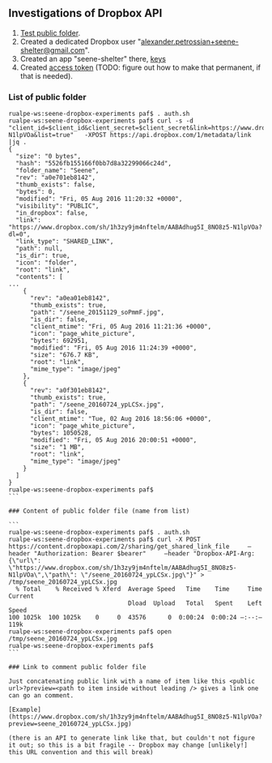 ## Investigations of Dropbox API

1. [Test public folder](https://www.dropbox.com/sh/1h3zy9jm4nftelm/AABAdhug5I_8NO8z5-N1lpVOa).
2. Created a dedicated Dropbox user "alexander.petrossian+seene-shelter@gmail.com".
3. Created an app "seene-shelter" there, [keys](auth.sh)
4. Created [access token](auth.sh) (TODO: figure out how to make that permanent, if that is needed).

### List of public folder
````
rualpe-ws:seene-dropbox-experiments paf$ . auth.sh
rualpe-ws:seene-dropbox-experiments paf$ curl -s -d "client_id=$client_id&client_secret=$client_secret&link=https://www.dropbox.com/sh/1h3zy9jm4nftelm/AABAdhug5I_8NO8z5-N1lpVOa&list=true"   -XPOST https://api.dropbox.com/1/metadata/link |jq .
{
  "size": "0 bytes",
  "hash": "5526fb155166f0bb7d8a32299066c24d",
  "folder_name": "Seene",
  "rev": "a0e701eb8142",
  "thumb_exists": false,
  "bytes": 0,
  "modified": "Fri, 05 Aug 2016 11:20:32 +0000",
  "visibility": "PUBLIC",
  "in_dropbox": false,
  "link": "https://www.dropbox.com/sh/1h3zy9jm4nftelm/AABAdhug5I_8NO8z5-N1lpVOa?dl=0",
  "link_type": "SHARED_LINK",
  "path": null,
  "is_dir": true,
  "icon": "folder",
  "root": "link",
  "contents": [
...
    {
      "rev": "a0ea01eb8142",
      "thumb_exists": true,
      "path": "/seene_20151129_soPmmF.jpg",
      "is_dir": false,
      "client_mtime": "Fri, 05 Aug 2016 11:21:36 +0000",
      "icon": "page_white_picture",
      "bytes": 692951,
      "modified": "Fri, 05 Aug 2016 11:24:39 +0000",
      "size": "676.7 KB",
      "root": "link",
      "mime_type": "image/jpeg"
    },
    {
      "rev": "a0f301eb8142",
      "thumb_exists": true,
      "path": "/seene_20160724_ypLCSx.jpg",
      "is_dir": false,
      "client_mtime": "Tue, 02 Aug 2016 18:56:06 +0000",
      "icon": "page_white_picture",
      "bytes": 1050528,
      "modified": "Fri, 05 Aug 2016 20:00:51 +0000",
      "size": "1 MB",
      "root": "link",
      "mime_type": "image/jpeg"
    }
  ]
}
rualpe-ws:seene-dropbox-experiments paf$
```

### Content of public folder file (name from list)

```
rualpe-ws:seene-dropbox-experiments paf$ . auth.sh
rualpe-ws:seene-dropbox-experiments paf$ curl -X POST https://content.dropboxapi.com/2/sharing/get_shared_link_file     —header "Authorization: Bearer $bearer"     —header "Dropbox-API-Arg: {\"url\": \"https://www.dropbox.com/sh/1h3zy9jm4nftelm/AABAdhug5I_8NO8z5-N1lpVOa\",\"path\": \"/seene_20160724_ypLCSx.jpg\"}" > /tmp/seene_20160724_ypLCSx.jpg
  % Total    % Received % Xferd  Average Speed   Time    Time     Time  Current
                                 Dload  Upload   Total   Spent    Left  Speed
100 1025k  100 1025k    0     0  43576      0  0:00:24  0:00:24 —:--:—  119k
rualpe-ws:seene-dropbox-experiments paf$ open /tmp/seene_20160724_ypLCSx.jpg
rualpe-ws:seene-dropbox-experiments paf$
```

### Link to comment public folder file

Just concatenating public link with a name of item like this <public url>?preview=<path to item inside without leading /> gives a link one can go an comment. 

[Example](https://www.dropbox.com/sh/1h3zy9jm4nftelm/AABAdhug5I_8NO8z5-N1lpVOa?preview=seene_20160724_ypLCSx.jpg)

(there is an API to generate link like that, but couldn't not figure it out; so this is a bit fragile -- Dropbox may change [unlikely!] this URL convention and this will break)

